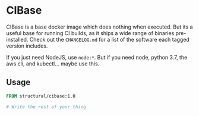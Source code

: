 # CIBase

CIBase is a base docker image which does nothing when executed. But its a useful base for
running CI builds, as it ships a wide range of binaries pre-installed. Check out the
`CHANGELOG.md` for a list of the software each tagged version includes.

If you just need NodeJS, use `node:*`. But if you need node, python 3.7, the aws cli, and kubectl...
maybe use this.

## Usage

```dockerfile
FROM structural/cibase:1.0

# Write the rest of your thing
```
